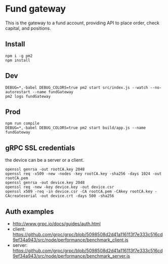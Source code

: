 # Fund gateway
This is the gateway to a fund account, providing API to place order, check capital, and positions.
## Install
```
npm i -g pm2
npm install
```

## Dev
```
DEBUG=*,-babel DEBUG_COLORS=true pm2 start src/index.js --watch --no-autorestart --name fundGateway
pm2 logs fundGateway
```

## Prod
```
npm run compile
DEBUG=*,-babel DEBUG_COLORS=true pm2 start build/app.js --name fundGateway
```

## gRPC SSL credentials
the device can be a server or a client.
```
openssl genrsa -out rootCA.key 2048
openssl req -x509 -new -nodes -key rootCA.key -sha256 -days 1024 -out rootCA.pem
openssl genrsa -out device.key 2048
openssl req -new -key device.key -out device.csr
openssl x509 -req -in device.csr -CA rootCA.pem -CAkey rootCA.key -CAcreateserial -out device.crt -days 500 -sha256
```

## Auth examples
  * http://www.grpc.io/docs/guides/auth.html
  * client: https://github.com/grpc/grpc/blob/5098508d2d41a116113f7e333c516cd9ef34a943/src/node/performance/benchmark_client.js
  * server: https://github.com/grpc/grpc/blob/5098508d2d41a116113f7e333c516cd9ef34a943/src/node/performance/benchmark_server.js

